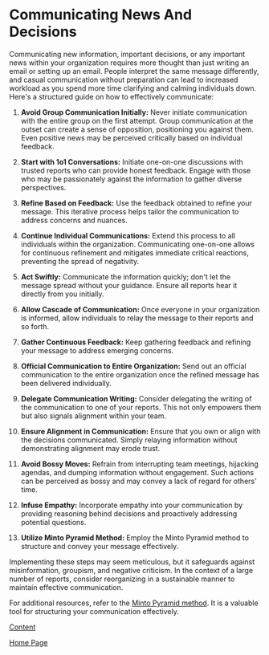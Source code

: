 # Communicating News And Decisions

Communicating new information, important decisions, or any important news within your organization requires more thought than just writing an email or setting up an email. People interpret the same message differently, and casual communication without preparation can lead to increased workload as you spend more time clarifying and calming individuals down. Here's a structured guide on how to effectively communicate:

1. **Avoid Group Communication Initially:**
   Never initiate communication with the entire group on the first attempt. Group communication at the outset can create a sense of opposition, positioning you against them. Even positive news may be perceived critically based on individual feedback.

2. **Start with 1o1 Conversations:**
   Initiate one-on-one discussions with trusted reports who can provide honest feedback. Engage with those who may be passionately against the information to gather diverse perspectives.

3. **Refine Based on Feedback:**
   Use the feedback obtained to refine your message. This iterative process helps tailor the communication to address concerns and nuances.

4. **Continue Individual Communications:**
   Extend this process to all individuals within the organization. Communicating one-on-one allows for continuous refinement and mitigates immediate critical reactions, preventing the spread of negativity.

5. **Act Swiftly:**
   Communicate the information quickly; don't let the message spread without your guidance. Ensure all reports hear it directly from you initially.

6. **Allow Cascade of Communication:**
   Once everyone in your organization is informed, allow individuals to relay the message to their reports and so forth.

7. **Gather Continuous Feedback:**
   Keep gathering feedback and refining your message to address emerging concerns.

8. **Official Communication to Entire Organization:**
   Send out an official communication to the entire organization once the refined message has been delivered individually.

9. **Delegate Communication Writing:**
   Consider delegating the writing of the communication to one of your reports. This not only empowers them but also signals alignment within your team.

10. **Ensure Alignment in Communication:**
    Ensure that you own or align with the decisions communicated. Simply relaying information without demonstrating alignment may erode trust.

11. **Avoid Bossy Moves:**
    Refrain from interrupting team meetings, hijacking agendas, and dumping information without engagement. Such actions can be perceived as bossy and may convey a lack of regard for others' time.

12. **Infuse Empathy:**
    Incorporate empathy into your communication by providing reasoning behind decisions and proactively addressing potential questions.

13. **Utilize Minto Pyramid Method:**
    Employ the Minto Pyramid method to structure and convey your message effectively.

Implementing these steps may seem meticulous, but it safeguards against misinformation, groupism, and negative criticism. In the context of a large number of reports, consider reorganizing in a sustainable manner to maintain effective communication.

For additional resources, refer to the [Minto Pyramid method](https://untools.co/minto-pyramid). It is a valuable tool for structuring your communication effectively.

[Content](/LeadershipNotes/Content)

[Home Page](/LeadershipNotes/)

